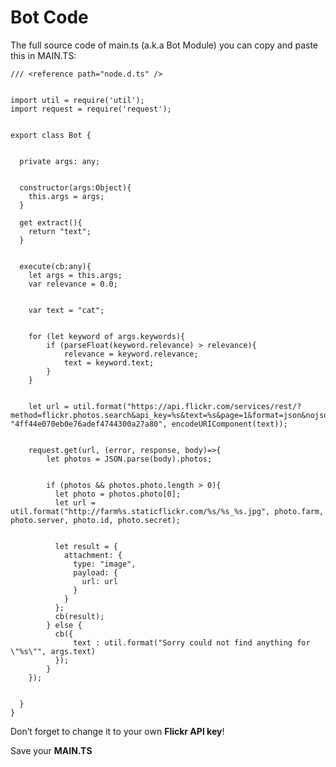 # Bot Code

The full source code of main.ts (a.k.a Bot Module) you can copy and paste this in MAIN.TS:


    /// <reference path="node.d.ts" />


    import util = require('util');
    import request = require('request');


    export class Bot {


      private args: any;


      constructor(args:Object){
        this.args = args;
      }

      get extract(){
        return "text";
      }


      execute(cb:any){
        let args = this.args;
        var relevance = 0.0;


        var text = "cat";


        for (let keyword of args.keywords){
            if (parseFloat(keyword.relevance) > relevance){
                relevance = keyword.relevance;
                text = keyword.text;
            }
        }


        let url = util.format("https://api.flickr.com/services/rest/?method=flickr.photos.search&api_key=%s&text=%s&page=1&format=json&nojsoncallback=1&sort=relevance", "4ff44e070eb0e76adef4744300a27a80", encodeURIComponent(text));


        request.get(url, (error, response, body)=>{
            let photos = JSON.parse(body).photos;


            if (photos && photos.photo.length > 0){
              let photo = photos.photo[0];
              let url = util.format("http://farm%s.staticflickr.com/%s/%s_%s.jpg", photo.farm, photo.server, photo.id, photo.secret);


              let result = {
                attachment: {
                  type: "image",
                  payload: {
                    url: url
                  }
                }
              };
              cb(result);
            } else {
              cb({
                  text : util.format("Sorry could not find anything for \"%s\"", args.text)
              });
            }
        });


      }
    }


Don’t forget to change it to your own **Flickr API key**!


Save your **MAIN.TS**
